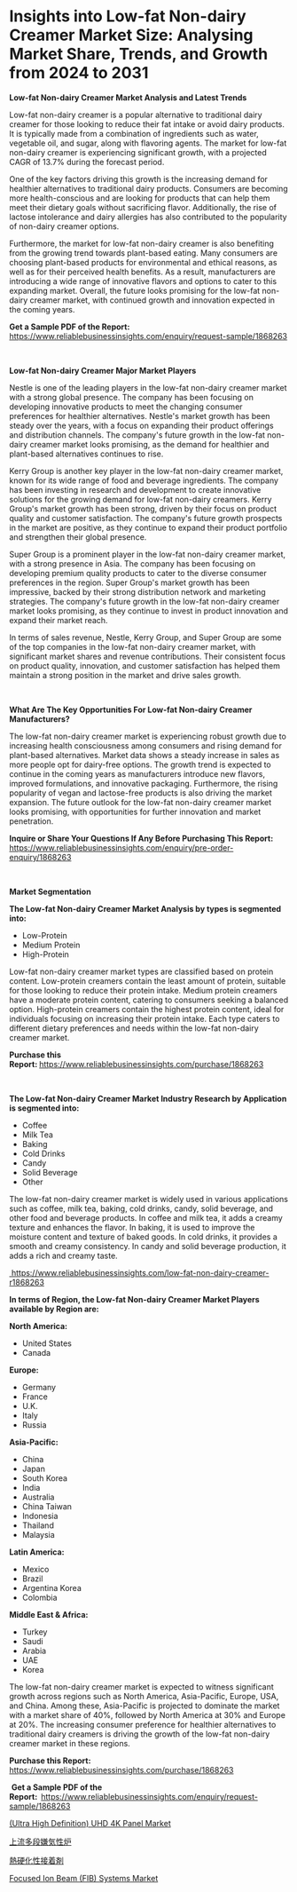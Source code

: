 <p><h1>Insights into Low-fat Non-dairy Creamer Market Size: Analysing Market Share, Trends, and Growth from 2024 to 2031</h1></p><p><strong>Low-fat Non-dairy Creamer Market Analysis and Latest Trends</strong></p>
<p><p>Low-fat non-dairy creamer is a popular alternative to traditional dairy creamer for those looking to reduce their fat intake or avoid dairy products. It is typically made from a combination of ingredients such as water, vegetable oil, and sugar, along with flavoring agents. The market for low-fat non-dairy creamer is experiencing significant growth, with a projected CAGR of 13.7% during the forecast period.</p><p>One of the key factors driving this growth is the increasing demand for healthier alternatives to traditional dairy products. Consumers are becoming more health-conscious and are looking for products that can help them meet their dietary goals without sacrificing flavor. Additionally, the rise of lactose intolerance and dairy allergies has also contributed to the popularity of non-dairy creamer options.</p><p>Furthermore, the market for low-fat non-dairy creamer is also benefiting from the growing trend towards plant-based eating. Many consumers are choosing plant-based products for environmental and ethical reasons, as well as for their perceived health benefits. As a result, manufacturers are introducing a wide range of innovative flavors and options to cater to this expanding market. Overall, the future looks promising for the low-fat non-dairy creamer market, with continued growth and innovation expected in the coming years.</p></p>
<p><strong>Get a Sample PDF of the Report:&nbsp;</strong> <a href="https://www.reliablebusinessinsights.com/enquiry/request-sample/1868263">https://www.reliablebusinessinsights.com/enquiry/request-sample/1868263</a></p>
<p>&nbsp;</p>
<p><strong>Low-fat Non-dairy Creamer Major Market Players</strong></p>
<p><p>Nestle is one of the leading players in the low-fat non-dairy creamer market with a strong global presence. The company has been focusing on developing innovative products to meet the changing consumer preferences for healthier alternatives. Nestle's market growth has been steady over the years, with a focus on expanding their product offerings and distribution channels. The company's future growth in the low-fat non-dairy creamer market looks promising, as the demand for healthier and plant-based alternatives continues to rise.</p><p>Kerry Group is another key player in the low-fat non-dairy creamer market, known for its wide range of food and beverage ingredients. The company has been investing in research and development to create innovative solutions for the growing demand for low-fat non-dairy creamers. Kerry Group's market growth has been strong, driven by their focus on product quality and customer satisfaction. The company's future growth prospects in the market are positive, as they continue to expand their product portfolio and strengthen their global presence.</p><p>Super Group is a prominent player in the low-fat non-dairy creamer market, with a strong presence in Asia. The company has been focusing on developing premium quality products to cater to the diverse consumer preferences in the region. Super Group's market growth has been impressive, backed by their strong distribution network and marketing strategies. The company's future growth in the low-fat non-dairy creamer market looks promising, as they continue to invest in product innovation and expand their market reach.</p><p>In terms of sales revenue, Nestle, Kerry Group, and Super Group are some of the top companies in the low-fat non-dairy creamer market, with significant market shares and revenue contributions. Their consistent focus on product quality, innovation, and customer satisfaction has helped them maintain a strong position in the market and drive sales growth.</p></p>
<p>&nbsp;</p>
<p><strong>What Are The Key Opportunities For Low-fat Non-dairy Creamer Manufacturers?</strong></p>
<p><p>The low-fat non-dairy creamer market is experiencing robust growth due to increasing health consciousness among consumers and rising demand for plant-based alternatives. Market data shows a steady increase in sales as more people opt for dairy-free options. The growth trend is expected to continue in the coming years as manufacturers introduce new flavors, improved formulations, and innovative packaging. Furthermore, the rising popularity of vegan and lactose-free products is also driving the market expansion. The future outlook for the low-fat non-dairy creamer market looks promising, with opportunities for further innovation and market penetration.</p></p>
<p><strong>Inquire or Share Your Questions If Any Before Purchasing This Report:</strong> <a href="https://www.reliablebusinessinsights.com/enquiry/pre-order-enquiry/1868263">https://www.reliablebusinessinsights.com/enquiry/pre-order-enquiry/1868263</a></p>
<p>&nbsp;</p>
<p><strong>Market Segmentation</strong></p>
<p><strong>The Low-fat Non-dairy Creamer Market Analysis by types is segmented into:</strong></p>
<p><ul><li>Low-Protein</li><li>Medium Protein</li><li>High-Protein</li></ul></p>
<p><p>Low-fat non-dairy creamer market types are classified based on protein content. Low-protein creamers contain the least amount of protein, suitable for those looking to reduce their protein intake. Medium protein creamers have a moderate protein content, catering to consumers seeking a balanced option. High-protein creamers contain the highest protein content, ideal for individuals focusing on increasing their protein intake. Each type caters to different dietary preferences and needs within the low-fat non-dairy creamer market.</p></p>
<p><strong>Purchase this Report:&nbsp;</strong><a href="https://www.reliablebusinessinsights.com/purchase/1868263">https://www.reliablebusinessinsights.com/purchase/1868263</a></p>
<p>&nbsp;</p>
<p><strong>The Low-fat Non-dairy Creamer Market Industry Research by Application is segmented into:</strong></p>
<p><ul><li>Coffee</li><li>Milk Tea</li><li>Baking</li><li>Cold Drinks</li><li>Candy</li><li>Solid Beverage</li><li>Other</li></ul></p>
<p><p>The low-fat non-dairy creamer market is widely used in various applications such as coffee, milk tea, baking, cold drinks, candy, solid beverage, and other food and beverage products. In coffee and milk tea, it adds a creamy texture and enhances the flavor. In baking, it is used to improve the moisture content and texture of baked goods. In cold drinks, it provides a smooth and creamy consistency. In candy and solid beverage production, it adds a rich and creamy taste.</p></p>
<p><a href="https://www.reliablebusinessinsights.com/low-fat-non-dairy-creamer-r1868263">&nbsp;https://www.reliablebusinessinsights.com/low-fat-non-dairy-creamer-r1868263</a></p>
<p><strong>In terms of Region, the Low-fat Non-dairy Creamer Market Players available by Region are:</strong></p>
<p>
    <p> <strong> North America: </strong>
        <ul>
            <li>United States</li>
            <li>Canada</li>
        </ul>
        </p> 
    <p> <strong> Europe: </strong>
        <ul>
            <li>Germany</li>
            <li>France</li>
            <li>U.K.</li>
            <li>Italy</li>
            <li>Russia</li>
        </ul>
        </p> 
    <p> <strong> Asia-Pacific: </strong>
        <ul>
            <li>China</li>
            <li>Japan</li>
            <li>South Korea</li>
            <li>India</li>
            <li>Australia</li>
            <li>China Taiwan</li>
            <li>Indonesia</li>
            <li>Thailand</li>
            <li>Malaysia</li>
        </ul>
        </p> 
    <p> <strong> Latin America: </strong>
        <ul>
            <li>Mexico</li>
            <li>Brazil</li>
            <li>Argentina Korea</li>
            <li>Colombia</li>
        </ul>
        </p> 
    <p> <strong> Middle East & Africa: </strong>
        <ul>
            <li>Turkey</li>
            <li>Saudi</li>
            <li>Arabia</li>
            <li>UAE</li>
            <li>Korea</li>
        </ul>
    </p>
    </p>
<p><p>The low-fat non-dairy creamer market is expected to witness significant growth across regions such as North America, Asia-Pacific, Europe, USA, and China. Among these, Asia-Pacific is projected to dominate the market with a market share of 40%, followed by North America at 30% and Europe at 20%. The increasing consumer preference for healthier alternatives to traditional dairy creamers is driving the growth of the low-fat non-dairy creamer market in these regions.</p></p>
<p><strong>Purchase this Report: </strong><a href="https://www.reliablebusinessinsights.com/purchase/1868263">https://www.reliablebusinessinsights.com/purchase/1868263</a></p>
<p>&nbsp;<strong>Get a Sample PDF of the Report:&nbsp;&nbsp;</strong><a href="https://www.reliablebusinessinsights.com/enquiry/request-sample/1868263">https://www.reliablebusinessinsights.com/enquiry/request-sample/1868263</a></p>
<p><strong></strong></p>
<p><p><a href="https://github.com/lbird53714/Market-Research-Report-List-5/blob/main/ultra-high-definition-uhd-4k-panel-market.md">(Ultra High Definition) UHD 4K Panel Market</a></p><p><a href="https://github.com/dawson566/Market-Research-Report-List-1/blob/main/4442244151273.md">上流多段嫌気性炉</a></p><p><a href="https://github.com/DeonBoer2023/Market-Research-Report-List-1/blob/main/2119544151274.md">熱硬化性接着剤</a></p><p><a href="https://github.com/Krdamani25/Market-Research-Report-List-1/blob/main/focused-ion-beam-fib-systems-market.md">Focused Ion Beam (FIB) Systems Market</a></p></p>